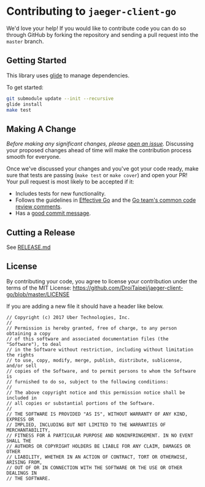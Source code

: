 # Contributing to `jaeger-client-go`

We'd love your help! If you would like to contribute code you can do so through GitHub
by forking the repository and sending a pull request into the `master` branch.

## Getting Started

This library uses [glide](https://github.com/Masterminds/glide) to manage dependencies.

To get started:

```bash
git submodule update --init --recursive
glide install
make test
```

## Making A Change

*Before making any significant changes, please [open an
issue](https://github.com/DroiTaipei/jaeger-client-go/issues).* Discussing your proposed
changes ahead of time will make the contribution process smooth for everyone.

Once we've discussed your changes and you've got your code ready, make sure
that tests are passing (`make test` or `make cover`) and open your PR! Your
pull request is most likely to be accepted if it:

* Includes tests for new functionality.
* Follows the guidelines in [Effective
  Go](https://golang.org/doc/effective_go.html) and the [Go team's common code
  review comments](https://github.com/golang/go/wiki/CodeReviewComments).
* Has a [good commit
  message](http://tbaggery.com/2008/04/19/a-note-about-git-commit-messages.html).

## Cutting a Release

See [RELEASE.md](./RELEASE.md)

## License

By contributing your code, you agree to license your contribution under the terms
of the MIT License: https://github.com/DroiTaipei/jaeger-client-go/blob/master/LICENSE

If you are adding a new file it should have a header like below.

```
// Copyright (c) 2017 Uber Technologies, Inc.
//
// Permission is hereby granted, free of charge, to any person obtaining a copy
// of this software and associated documentation files (the "Software"), to deal
// in the Software without restriction, including without limitation the rights
// to use, copy, modify, merge, publish, distribute, sublicense, and/or sell
// copies of the Software, and to permit persons to whom the Software is
// furnished to do so, subject to the following conditions:
//
// The above copyright notice and this permission notice shall be included in
// all copies or substantial portions of the Software.
//
// THE SOFTWARE IS PROVIDED "AS IS", WITHOUT WARRANTY OF ANY KIND, EXPRESS OR
// IMPLIED, INCLUDING BUT NOT LIMITED TO THE WARRANTIES OF MERCHANTABILITY,
// FITNESS FOR A PARTICULAR PURPOSE AND NONINFRINGEMENT. IN NO EVENT SHALL THE
// AUTHORS OR COPYRIGHT HOLDERS BE LIABLE FOR ANY CLAIM, DAMAGES OR OTHER
// LIABILITY, WHETHER IN AN ACTION OF CONTRACT, TORT OR OTHERWISE, ARISING FROM,
// OUT OF OR IN CONNECTION WITH THE SOFTWARE OR THE USE OR OTHER DEALINGS IN
// THE SOFTWARE.
```

